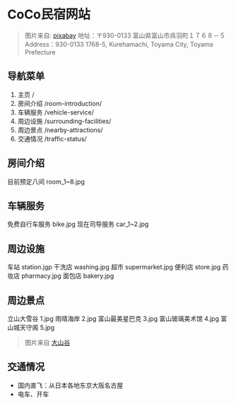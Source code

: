 # CoCo民宿网站
> 图片来自: [pixabay](https://pixabay.com/)
地址：〒930-0133 富山県富山市呉羽町１７６８－５
Address：930-0133 1768-5, Kurehamachi, Toyama City, Toyama Prefecture

## 导航菜单
1. 主页             /
2. 房间介绍         /room-introduction/
3. 车辆服务         /vehicle-service/
4. 周边设施         /surrounding-facilities/
5. 周边景点         /nearby-attractions/
6. 交通情况         /traffic-status/

## 房间介绍
目前预定八间    room_1~8.jpg

## 车辆服务
免费自行车服务  bike.jpg
现在司导服务    car_1~2.jpg

## 周边设施
车站    station.jgp
干洗店  washing.jpg
超市    supermarket.jpg
便利店  store.jpg
药妆店  pharmacy.jpg
面包店  bakery.jpg

## 周边景点
立山大雪谷      1.jpg
雨晴海岸        2.jpg
富山最美星巴克  3.jpg
富山玻璃美术馆  4.jpg
富山城天守阁    5.jpg
> 图片来自 [大山谷](http://www.dashangu.com/)

## 交通情况
- 国内直飞：从日本各地东京大阪名古屋
- 电车、开车